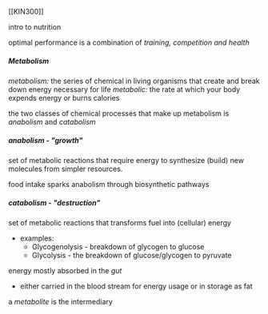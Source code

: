 [[KIN300]]

intro to nutrition

optimal performance is a combination of *training, competition and health*

##### Metabolism
*metabolism:* the series of chemical in living organisms that create and break down energy necessary for life
*metabolic:* the rate at which your body expends energy or burns calories

the two classes of chemical processes that make up metabolism is *anabolism* and *catabolism*
##### anabolism - "growth"

set of metabolic reactions that require energy to synthesize (build) new molecules from simpler resources.

food intake sparks anabolism through biosynthetic pathways

##### catabolism - "destruction"

set of metabolic reactions that transforms fuel into (cellular) energy
- examples: 
	- Glycogenolysis - breakdown of glycogen to  glucose
	- Glycolysis - the breakdown of glucose/glycogen to pyruvate

energy mostly absorbed in the *gut*
- either carried in the blood stream for energy usage or in storage as fat

a *metabolite* is the intermediary 